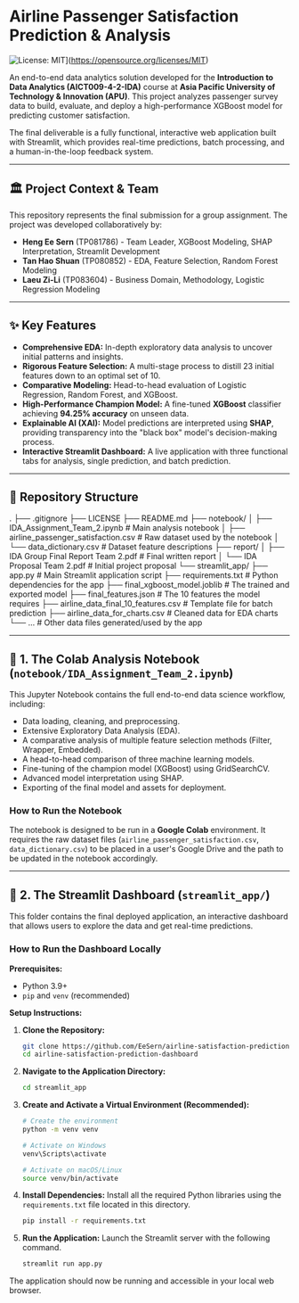# Airline Passenger Satisfaction Prediction & Analysis

![License: MIT](https://img.shields.io/badge/License-MIT-yellow.svg)](https://opensource.org/licenses/MIT)

An end-to-end data analytics solution developed for the **Introduction to Data Analytics (AICT009-4-2-IDA)** course at **Asia Pacific University of Technology & Innovation (APU)**. This project analyzes passenger survey data to build, evaluate, and deploy a high-performance XGBoost model for predicting customer satisfaction.

The final deliverable is a fully functional, interactive web application built with Streamlit, which provides real-time predictions, batch processing, and a human-in-the-loop feedback system.

---

## 🏛️ Project Context & Team

This repository represents the final submission for a group assignment. The project was developed collaboratively by:
- **Heng Ee Sern** (TP081786) - Team Leader, XGBoost Modeling, SHAP Interpretation, Streamlit Development
- **Tan Hao Shuan** (TP080852) - EDA, Feature Selection, Random Forest Modeling
- **Laeu Zi-Li** (TP083604) - Business Domain, Methodology, Logistic Regression Modeling

---

## ✨ Key Features

-   **Comprehensive EDA:** In-depth exploratory data analysis to uncover initial patterns and insights.
-   **Rigorous Feature Selection:** A multi-stage process to distill 23 initial features down to an optimal set of 10.
-   **Comparative Modeling:** Head-to-head evaluation of Logistic Regression, Random Forest, and XGBoost.
-   **High-Performance Champion Model:** A fine-tuned **XGBoost** classifier achieving **94.25% accuracy** on unseen data.
-   **Explainable AI (XAI):** Model predictions are interpreted using **SHAP**, providing transparency into the "black box" model's decision-making process.
-   **Interactive Streamlit Dashboard:** A live application with three functional tabs for analysis, single prediction, and batch prediction.

---

## 📂 Repository Structure
.
├── .gitignore
├── LICENSE
├── README.md
├── notebook/
│ ├── IDA_Assignment_Team_2.ipynb # Main analysis notebook
│ ├── airline_passenger_satisfaction.csv # Raw dataset used by the notebook
│ └── data_dictionary.csv # Dataset feature descriptions
├── report/
│ ├── IDA Group Final Report Team 2.pdf # Final written report
│ └── IDA Proposal Team 2.pdf # Initial project proposal
└── streamlit_app/
├── app.py # Main Streamlit application script
├── requirements.txt # Python dependencies for the app
├── final_xgboost_model.joblib # The trained and exported model
├── final_features.json # The 10 features the model requires
├── airline_data_final_10_features.csv # Template file for batch prediction
├── airline_data_for_charts.csv # Cleaned data for EDA charts
└── ... # Other data files generated/used by the app


---

## 🔬 1. The Colab Analysis Notebook (`notebook/IDA_Assignment_Team_2.ipynb`)

This Jupyter Notebook contains the full end-to-end data science workflow, including:
-   Data loading, cleaning, and preprocessing.
-   Extensive Exploratory Data Analysis (EDA).
-   A comparative analysis of multiple feature selection methods (Filter, Wrapper, Embedded).
-   A head-to-head comparison of three machine learning models.
-   Fine-tuning of the champion model (XGBoost) using GridSearchCV.
-   Advanced model interpretation using SHAP.
-   Exporting of the final model and assets for deployment.

### How to Run the Notebook
The notebook is designed to be run in a **Google Colab** environment. It requires the raw dataset files (`airline_passenger_satisfaction.csv`, `data_dictionary.csv`) to be placed in a user's Google Drive and the path to be updated in the notebook accordingly.

---

## 🚀 2. The Streamlit Dashboard (`streamlit_app/`)

This folder contains the final deployed application, an interactive dashboard that allows users to explore the data and get real-time predictions.

### How to Run the Dashboard Locally

**Prerequisites:**
-   Python 3.9+
-   `pip` and `venv` (recommended)

**Setup Instructions:**

1.  **Clone the Repository:**
    ```bash
    git clone https://github.com/EeSern/airline-satisfaction-prediction-dashboard.git
    cd airline-satisfaction-prediction-dashboard
    ```

2.  **Navigate to the Application Directory:**
    ```bash
    cd streamlit_app
    ```

3.  **Create and Activate a Virtual Environment (Recommended):**
    ```bash
    # Create the environment
    python -m venv venv
    
    # Activate on Windows
    venv\Scripts\activate
    
    # Activate on macOS/Linux
    source venv/bin/activate
    ```

4.  **Install Dependencies:**
    Install all the required Python libraries using the `requirements.txt` file located in this directory.
    ```bash
    pip install -r requirements.txt
    ```

5.  **Run the Application:**
    Launch the Streamlit server with the following command.
    ```bash
    streamlit run app.py
    ```

The application should now be running and accessible in your local web browser.
